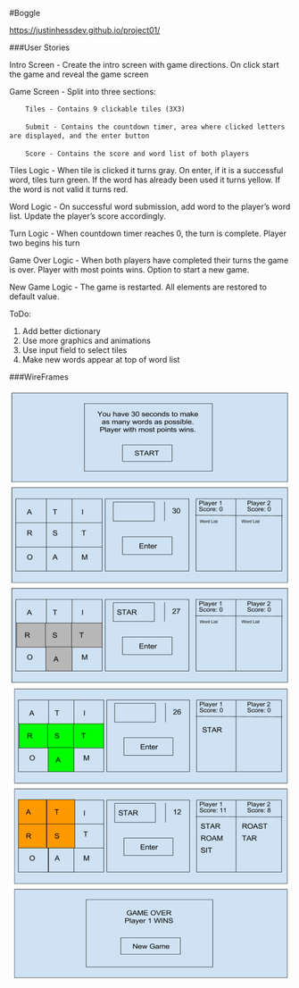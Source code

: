 #Boggle

<https://justinhessdev.github.io/project01/>

###User Stories


Intro Screen - Create the intro screen with game directions. On click start the game and reveal the game screen

Game Screen - Split into three sections:

		Tiles - Contains 9 clickable tiles (3X3)

		Submit - Contains the countdown timer, area where clicked letters are displayed, and the enter button

		Score - Contains the score and word list of both players

Tiles Logic - When tile is clicked it turns gray. On enter, if it is a successful word, tiles turn green. If the word has already been used it turns yellow. If the word is not valid it turns red.

Word Logic - On successful word submission, add word to the player’s word list. Update the player’s score accordingly.

Turn Logic - When countdown timer reaches 0, the turn is complete. Player two begins his turn

Game Over Logic - When both players have completed their turns the game is over. Player with most points wins. Option to start a new game.

New Game Logic - The game is restarted. All elements are restored to default value.

ToDo:
1. Add better dictionary
2. Use more graphics and animations
3. Use input field to select tiles
4. Make new words appear at top of word list


###WireFrames

![alt text](./images/wireframes1.png "Wireframe 1")
![alt text](./images/wireframes2.png "Wireframe 1")
